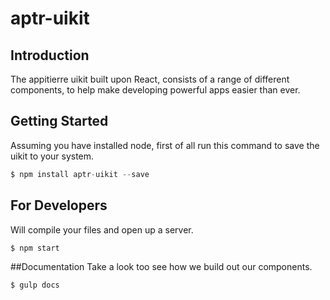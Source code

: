 # aptr-uikit

## Introduction
The appitierre uikit built upon React, consists of a range of different components, to help make developing powerful apps easier than ever. 

## Getting Started
Assuming you have installed node, first of all run this command to save the uikit to your system.

```javascript
$ npm install aptr-uikit --save
```

## For Developers
Will compile your files and open up a server.  
```
$ npm start
```
##Documentation
Take a look too see how we build out our components.
```
$ gulp docs
```